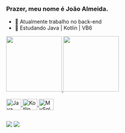### Prazer, meu nome é João Almeida.

- 🔭 Atualmente trabalho no back-end
- 🌱 Estudando Java | Kotlin | VB6


<div>
  <a href="https://github.com/Joao-v-almeida">
  <img height="150em" src="https://github-readme-stats.vercel.app/api?username=Joao-v-Almeida&show_icons=true&theme=dark&include_all_commits=true&count_private=true"/>
  <img height="150em" src="https://github-readme-stats.vercel.app/api/top-langs/?username=Joao-v-Almeida&layout=compact&langs_count=7&theme=dark"/>
</div>
  
<div style="display: inline_block"><br>
  <img align="center" alt="Java" height="30" width="40" src="https://cdn.jsdelivr.net/gh/devicons/devicon/icons/java/java-original.svg">
  <img align="center" alt="Kotlin" height="30" width="40" src="https://cdn.jsdelivr.net/gh/devicons/devicon/icons/kotlin/kotlin-original.svg">
  <img align="center" alt="MySql" height="30" width="40" src="https://cdn.jsdelivr.net/gh/devicons/devicon/icons/mysql/mysql-original.svg">
</div>
  
##
  
<div> 
  <a href="https://www.linkedin.com/in/jo%C3%A3o-almeida-5135781b5/" target="_blank"><img src="https://img.shields.io/badge/-LinkedIn-%230077B5?style=for-the-badge&logo=linkedin&logoColor=white" target="_blank"></a> 
  <a href = "mailto:jaovittor.almeida@gmail.com"><img src="https://img.shields.io/badge/Gmail-D14836?style=for-the-badge&logo=gmail&logoColor=white"></a>  
</div>

